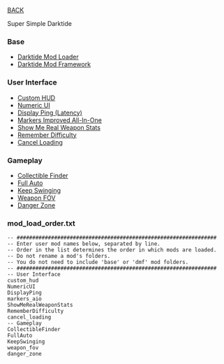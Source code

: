 
[BACK](..)

Super Simple Darktide

### Base
- [Darktide Mod Loader](https://www.nexusmods.com/warhammer40kdarktide/mods/19)
- [Darktide Mod Framework](https://www.nexusmods.com/warhammer40kdarktide/mods/8)

### User Interface
- [Custom HUD](https://www.nexusmods.com/warhammer40kdarktide/mods/10)
- [Numeric UI](https://www.nexusmods.com/warhammer40kdarktide/mods/14)
- [Display Ping (Latency)](https://www.nexusmods.com/warhammer40kdarktide/mods/460)
- [Markers Improved All-In-One](https://www.nexusmods.com/warhammer40kdarktide/mods/447)
- [Show Me Real Weapon Stats](https://www.nexusmods.com/warhammer40kdarktide/mods/235)
- [Remember Difficulty](https://www.nexusmods.com/warhammer40kdarktide/mods/490)
- [Cancel Loading](https://www.nexusmods.com/warhammer40kdarktide/mods/502)

### Gameplay
- [Collectible Finder](https://www.nexusmods.com/warhammer40kdarktide/mods/298)
- [Full Auto](https://www.nexusmods.com/warhammer40kdarktide/mods/87)
- [Keep Swinging](https://www.nexusmods.com/warhammer40kdarktide/mods/88)
- [Weapon FOV](https://www.nexusmods.com/warhammer40kdarktide/mods/222)
- [Danger Zone](https://www.nexusmods.com/warhammer40kdarktide/mods/440)

### mod_load_order.txt
```
-- ################################################################
-- Enter user mod names below, separated by line.
-- Order in the list determines the order in which mods are loaded.
-- Do not rename a mod's folders.
-- You do not need to include 'base' or 'dmf' mod folders.
-- ################################################################
-- User Interface
custom_hud
NumericUI
DisplayPing
markers_aio
ShowMeRealWeaponStats
RememberDifficulty
cancel_loading
-- Gameplay
CollectibleFinder
FullAuto
KeepSwinging
weapon_fov
danger_zone
```